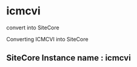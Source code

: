 # icmcvi
convert into SiteCore 

Converting ICMCVI into SiteCore


<h2> SiteCore Instance name :  icmcvi </h2>